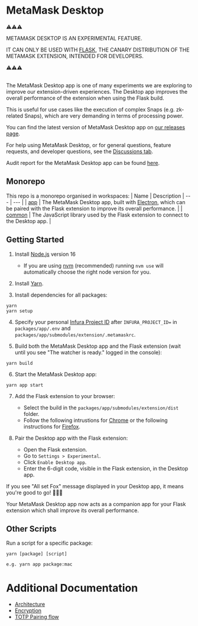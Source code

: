 # MetaMask Desktop

⚠️⚠️⚠️

METAMASK DESKTOP IS AN EXPERIMENTAL FEATURE.

IT CAN ONLY BE USED WITH [FLASK](https://metamask.io/flask/), THE CANARY DISTRIBUTION OF THE METAMASK EXTENSION, INTENDED FOR DEVELOPERS.

⚠️⚠️⚠️
<br><br>

The MetaMask Desktop app is one of many experiments we are exploring to improve our extension-driven experiences. The Desktop app improves the overall performance of the extension when using the Flask build.

This is useful for use cases like the execution of complex Snaps (e.g. zk-related Snaps), which are very demanding in terms of processing power.

You can find the latest version of MetaMask Desktop app on [our releases page](https://github.com/MetaMask/metamask-desktop/releases).

For help using MetaMask Desktop, or for general questions, feature requests, and developer questions, see the [Discussions tab](https://github.com/MetaMask/metamask-desktop/discussions).

Audit report for the MetaMask Desktop app can be found [here](https://consensys.net/diligence/audits/private/nz2e05ylhrkhzd/).


## Monorepo

This repo is a monorepo organised in workspaces:
| Name | Description
| --- | --- |
| [app](packages/app/README.md) | The MetaMask Desktop app, built with [Electron](https://www.electronjs.org/docs/latest), which can be paired with the Flask extension to improve its overall performance. |
| [common](packages/common/README.md) | The JavaScript library used by the Flask extension to connect to the Desktop app. |

## Getting Started

1. Install [Node.js](https://nodejs.org) version 16
   - If you are using [nvm](https://github.com/nvm-sh/nvm#installing-and-updating) (recommended) running `nvm use` will automatically choose the right node version for you.

2. Install [Yarn](https://yarnpkg.com/en/docs/install).

3. Install dependencies for all packages:
```
yarn
yarn setup
```

4. Specify your personal [Infura Project ID](https://infura.io/docs) after `INFURA_PROJECT_ID=` in `packages/app/.env` and `packages/app/submodules/extension/.metamaskrc`.

5. Build both the MetaMask Desktop app and the Flask extension (wait until you see "The watcher is ready." logged in the console):
```
yarn build
```

6. Start the MetaMask Desktop app:
```
yarn app start
```

7. Add the Flask extension to your browser:
   - Select the build in the `packages/app/submodules/extension/dist` folder.
   - Follow the following intrustions for [Chrome](https://github.com/MetaMask/metamask-extension/blob/develop/docs/add-to-chrome.md) or the following instructions for [Firefox](https://github.com/MetaMask/metamask-extension/blob/develop/docs/add-to-firefox.md).

8. Pair the Desktop app with the Flask extension:
   - Open the Flask extension.
   - Go to `Settings > Experimental`.
   - Click `Enable Desktop app`.
   - Enter the 6-digit code, visible in the Flask extension, in the Desktop app.

If you see "All set Fox" message displayed in your Desktop app, it means you're good to go! 🚀🚀🚀

Your MetaMask Desktop app now acts as a companion app for your Flask extension which shall improve its overall performance.

## Other Scripts

Run a script for a specific package:
```
yarn [package] [script]

e.g. yarn app package:mac
```

# Additional Documentation

- [Architecture](docs/architecture.md)
- [Encryption](docs/encryption.md)
- [TOTP Pairing flow](docs/totp-pairing-flow.md)
